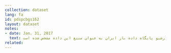 ```yaml
---
collection: dataset
lang: fa
id: pdspcbgs162
layout: dataset
notes: 
- date: Jan. 31, 2017
  text: قانون بودجه سال ١٣٨۹ کل کشور به مصوب ١٣٨۸/١٢/٢۴ مجلس شورای اسلامی برگرفته از معاونت برنامه‌ريزی و نظارت راهبردی رئيس جمهور به شابک ۸-۲۵۹-١٧٩-٩٦٤-٩٧٨ (جلد اول) منتشر شده است. به دلیل موجود نبودن لینک در حال حاضر، آرشیو پایگاه داده باز ایران به عنوان منبع این داده مشخص شده است.
related:
---
```

